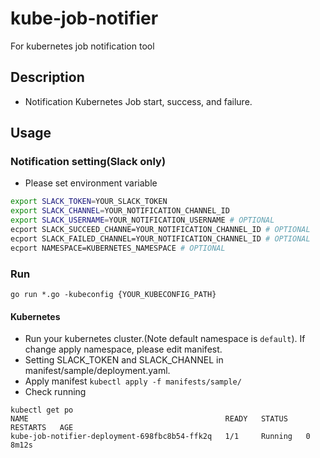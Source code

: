 # kube-job-notifier
For kubernetes job notification tool 

## Description
- Notification Kubernetes Job start, success, and failure.

## Usage

### Notification setting(Slack only)
- Please set environment variable
```bash
export SLACK_TOKEN=YOUR_SLACK_TOKEN
export SLACK_CHANNEL=YOUR_NOTIFICATION_CHANNEL_ID
export SLACK_USERNAME=YOUR_NOTIFICATION_USERNAME # OPTIONAL
ecport SLACK_SUCCEED_CHANNE=YOUR_NOTIFICATION_CHANNEL_ID # OPTIONAL
ecport SLACK_FAILED_CHANNEL=YOUR_NOTIFICATION_CHANNEL_ID # OPTIONAL
ecport NAMESPACE=KUBERNETES_NAMESPACE # OPTIONAL
```

### Run
`go run *.go -kubeconfig {YOUR_KUBECONFIG_PATH}`
 
#### Kubernetes
- Run your kubernetes cluster.(Note default namespace is `default`). If change apply namespace, please edit manifest.
- Setting SLACK_TOKEN and SLACK_CHANNEL in manifest/sample/deployment.yaml.
- Apply manifest
`kubectl apply -f manifests/sample/`
- Check running
```
kubectl get po
NAME                                            READY   STATUS    RESTARTS   AGE
kube-job-notifier-deployment-698fbc8b54-ffk2q   1/1     Running   0          8m12s
```

